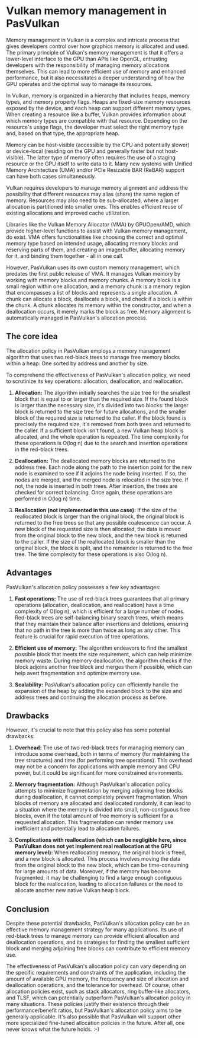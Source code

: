 
# Vulkan memory management in PasVulkan

Memory management in Vulkan is a complex and intricate process that gives developers control over how graphics memory is allocated and used. The primary principle of Vulkan's memory management is that it offers a lower-level interface to the GPU than APIs like OpenGL, entrusting developers with the responsibility of managing memory allocations themselves. This can lead to more efficient use of memory and enhanced performance, but it also necessitates a deeper understanding of how the GPU operates and the optimal way to manage its resources.

In Vulkan, memory is organized in a hierarchy that includes heaps, memory types, and memory property flags. Heaps are fixed-size memory resources exposed by the device, and each heap can support different memory types. When creating a resource like a buffer, Vulkan provides information about which memory types are compatible with that resource. Depending on the resource's usage flags, the developer must select the right memory type and, based on that type, the appropriate heap.

Memory can be host-visible (accessible by the CPU and potentially slower) or device-local (residing on the GPU and generally faster but not host-visible). The latter type of memory often requires the use of a staging resource or the GPU itself to write data to it. Many new systems with Unified Memory Architecture (UMA) and/or PCIe Resizable BAR (ReBAR) support can have both cases simultaneously.

Vulkan requires developers to manage memory alignment and address the possibility that different resources may alias (share) the same region of memory. Resources may also need to be sub-allocated, where a larger allocation is partitioned into smaller ones. This enables efficient reuse of existing allocations and improved cache utilization.

Libraries like the Vulkan Memory Allocator (VMA) by GPUOpen/AMD, which provide higher-level functions to assist with Vulkan memory management, do exist. VMA offers functionalities like choosing the correct and optimal memory type based on intended usage, allocating memory blocks and reserving parts of them, and creating an image/buffer, allocating memory for it, and binding them together - all in one call.

However, PasVulkan uses its own custom memory management, which predates the first public release of VMA. It manages Vulkan memory by working with memory blocks and memory chunks. A memory block is a small region within one allocation, and a memory chunk is a memory region that encompasses a list of blocks and represents a single allocation. A chunk can allocate a block, deallocate a block, and check if a block is within the chunk. A chunk allocates its memory within the constructor, and when a deallocation occurs, it merely marks the block as free. Memory alignment is automatically managed in PasVulkan's allocation process.

## The core idea

The allocation policy in PasVulkan employs a memory management algorithm that uses two red-black trees to manage free memory blocks within a heap: One sorted by address and another by size.

To comprehend the effectiveness of PasVulkan's allocation policy, we need to scrutinize its key operations: allocation, deallocation, and reallocation.

1. **Allocation:** The algorithm initially searches the size tree for the smallest block that is equal to or larger than the required size. If the found block is larger than the necessary size, it's divided into two blocks: the larger block is returned to the size tree for future allocations, and the smaller block of the required size is returned to the caller. If the block found is precisely the required size, it's removed from both trees and returned to the caller. If a sufficient block isn't found, a new Vulkan heap block is allocated, and the whole operation is repeated. The time complexity for these operations is O(log n) due to the search and insertion operations in the red-black trees.

2. **Deallocation:** The deallocated memory blocks are returned to the address tree. Each node along the path to the insertion point for the new node is examined to see if it adjoins the node being inserted. If so, the nodes are merged, and the merged node is relocated in the size tree. If not, the node is inserted in both trees. After insertion, the trees are checked for correct balancing. Once again, these operations are performed in O(log n) time.

3. **Reallocation (not implemented in this use case):** If the size of the reallocated block is larger than the original block, the original block is returned to the free trees so that any possible coalescence can occur. A new block of the requested size is then allocated, the data is moved from the original block to the new block, and the new block is returned to the caller. If the size of the reallocated block is smaller than the original block, the block is split, and the remainder is returned to the free tree. The time complexity for these operations is also O(log n).

## Advantages

PasVulkan's allocation policy possesses a few key advantages:

1. **Fast operations:** The use of red-black trees guarantees that all primary operations (allocation, deallocation, and reallocation) have a time complexity of O(log n), which is efficient for a large number of nodes. Red-black trees are self-balancing binary search trees, which means that they maintain their balance after insertions and deletions, ensuring that no path in the tree is more than twice as long as any other. This feature is crucial for rapid execution of tree operations.

2. **Efficient use of memory:** The algorithm endeavors to find the smallest possible block that meets the size requirement, which can help minimize memory waste. During memory deallocation, the algorithm checks if the block adjoins another free block and merges them if possible, which can help avert fragmentation and optimize memory use.

3. **Scalability:** PasVulkan's allocation policy can efficiently handle the expansion of the heap by adding the expanded block to the size and address trees and continuing the allocation process as before.

## Drawbacks

However, it's crucial to note that this policy also has some potential drawbacks:

1. **Overhead:** The use of two red-black trees for managing memory can introduce some overhead, both in terms of memory (for maintaining the tree structures) and time (for performing tree operations). This overhead may not be a concern for applications with ample memory and CPU power, but it could be significant for more constrained environments.

2. **Memory fragmentation:** Although PasVulkan's allocation policy attempts to minimize fragmentation by merging adjoining free blocks during deallocation, it cannot completely prevent fragmentation. When blocks of memory are allocated and deallocated randomly, it can lead to a situation where the memory is divided into small, non-contiguous free blocks, even if the total amount of free memory is sufficient for a requested allocation. This fragmentation can render memory use inefficient and potentially lead to allocation failures.

3. **Complications with reallocation (which can be negligible here, since PasVulkan does not yet implement real reallocation at the GPU memory level):** When reallocating memory, the original block is freed, and a new block is allocated. This process involves moving the data from the original block to the new block, which can be time-consuming for large amounts of data. Moreover, if the memory has become fragmented, it may be challenging to find a large enough contiguous block for the reallocation, leading to allocation failures or the need to allocate another new native Vulkan heap block.

## Conclusion

Despite these potential drawbacks, PasVulkan's allocation policy can be an effective memory management strategy for many applications. Its use of red-black trees to manage memory can provide efficient allocation and deallocation operations, and its strategies for finding the smallest sufficient block and merging adjoining free blocks can contribute to efficient memory use.

The effectiveness of PasVulkan's allocation policy can vary depending on the specific requirements and constraints of the application, including the amount of available GPU memory, the frequency and size of allocation and deallocation operations, and the tolerance for overhead. Of course, other allocation policies exist, such as stack allocators, ring buffer-like allocators, and TLSF, which can potentially outperform PasVulkan's allocation policy in many situations. These policies justify their existence through their performance/benefit ratios, but PasVulkan's allocation policy aims to be generally applicable. It's also possible that PasVulkan will support other more specialized fine-tuned allocation policies in the future. After all, one never knows what the future holds. :-)

